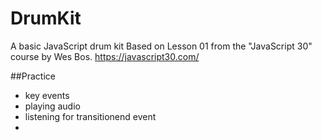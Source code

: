 # DrumKit

A basic JavaScript drum kit 
Based on Lesson 01 from the "JavaScript 30" course by Wes Bos.
https://javascript30.com/

##Practice
- key events
- playing audio
- listening for transitionend event
- 
